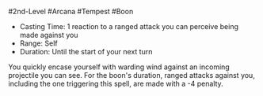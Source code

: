 #2nd-Level #Arcana #Tempest #Boon
 
- Casting Time: 1 reaction to a ranged attack you can perceive being made against you
- Range: Self
- Duration: Until the start of your next turn  

You quickly encase yourself with warding wind against an incoming projectile you can see. For the boon's duration, ranged attacks against you, including the one triggering this spell, are made with a -4 penalty.